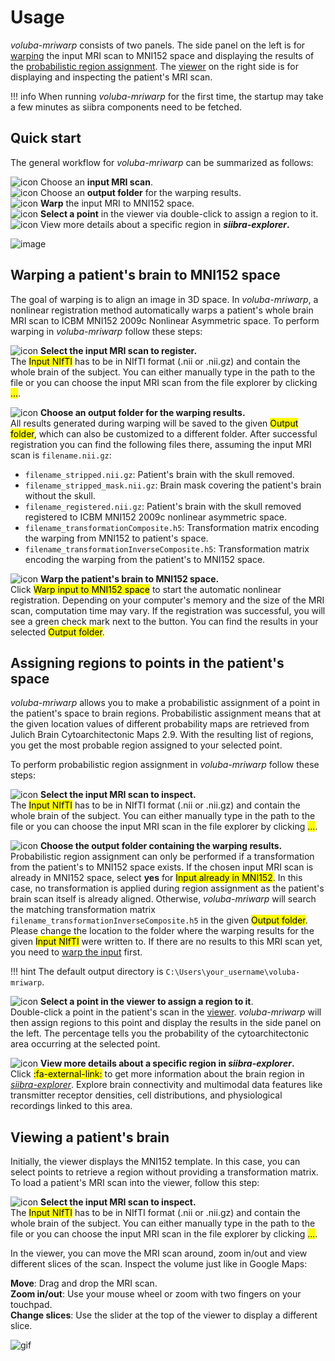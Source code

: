 # Usage

_voluba-mriwarp_ consists of two panels. The side panel on the left is for [warping](#warping) the input MRI scan to MNI152 space and displaying the results of the [probabilistic region assignment](#probabilistic-region-assignment). The [viewer](#viewer) on the right side is for displaying and inspecting the patient's MRI scan.

!!! info
    When running _voluba-mriwarp_ for the first time, the startup may take a few minutes as siibra components need to be fetched.

## Quick start

The general workflow for _voluba-mriwarp_ can be summarized as follows:

![icon](images/1.png) Choose an **input MRI scan**.    
![icon](images/2.png) Choose an **output folder** for the warping results.  
![icon](images/3.png) **Warp** the input MRI to MNI152 space.  
![icon](images/4.png) **Select a point** in the viewer via double-click to assign a region to it.  
![icon](images/5.png) View more details about a specific region in **_siibra-explorer_.**

![image](images/workflow.png)


## Warping a patient's brain to MNI152 space

The goal of warping is to align an image in 3D space. In _voluba-mriwarp_, a nonlinear registration method automatically warps a patient's whole brain MRI scan to ICBM MNI152 2009c Nonlinear Asymmetric space. To perform warping in _voluba-mriwarp_ follow these steps:

![icon](images/1.png) **Select the input MRI scan to register.**  
The <mark>Input NIfTI</mark> has to be in NIfTI format (.nii or .nii.gz) and contain the whole brain of the subject. You can either manually type in the path to the file or you can choose the input MRI scan from the file explorer by clicking <mark>...</mark>.


![icon](images/2.png) **Choose an output folder for the warping results.**  
All results generated during warping will be saved to the given <mark>Output folder</mark>, which can also be customized to a different folder. After successful registration you can find the following files there, assuming the input MRI scan is `filename.nii.gz`:

* `filename_stripped.nii.gz`: Patient's brain with the skull removed.
* `filename_stripped_mask.nii.gz`: Brain mask covering the patient's brain without the skull.
* `filename_registered.nii.gz`: Patient's brain with the skull removed registered to ICBM MNI152 2009c nonlinear asymmetric space.
* `filename_transformationComposite.h5`: Transformation matrix encoding the warping from MNI152 to patient's space.
* `filename_transformationInverseComposite.h5`: Transformation matrix encoding the warping from the patient's to MNI152 space.

![icon](images/3.png) **Warp the patient's brain to MNI152 space.**  
Click <mark>Warp input to MNI152 space</mark> to start the automatic nonlinear registration. Depending on your computer's memory and the size of the MRI scan, computation time may vary. If the registration was successful, you will see a green check mark next to the button. You can find the results in your selected <mark>Output folder</mark>.


## Assigning regions to points in the patient's space

_voluba-mriwarp_ allows you to make a probabilistic assignment of a point in the patient's space to brain regions. Probabilistic assignment means that at the given location values of different probability maps are retrieved from Julich Brain Cytoarchitectonic Maps 2.9. With the resulting list of regions, you get the most probable region assigned to your selected point.

To perform probabilistic region assignment in _voluba-mriwarp_ follow these steps:

![icon](images/1.png) **Select the input MRI scan to inspect.**  
The <mark>Input NIfTI</mark> has to be in NIfTI format (.nii or .nii.gz) and contain the whole brain of the subject. You can either manually type in the path to the file or you can choose the input MRI scan in the file explorer by clicking <mark>...</mark>.

![icon](images/2.png) **Choose the output folder containing the warping results.**  
Probabilistic region assignment can only be performed if a transformation from the patient's to MNI152 space exists. If the chosen input MRI scan is already in MNI152 space, select **yes** for <mark>Input already in MNI152</mark>. In this case, no transformation is applied during region assignment as the patient's brain scan itself is already aligned. Otherwise, _voluba-mriwarp_ will search the matching transformation matrix `filename_transformationInverseComposite.h5` in the given <mark>Output folder</mark>. Please change the location to the folder where the warping results for the given <mark>Input NIfTI</mark> were written to. If there are no results to this MRI scan yet, you need to [warp the input](#warping) first.

!!! hint
    The default output directory is `C:\Users\your_username\voluba-mriwarp`.


![icon](images/4.png) **Select a point in the viewer to assign a region to it**.  
Double-click a point in the patient's scan in the [viewer](#viewer). _voluba-mriwarp_ will then assign regions to this point and display the results in the side panel on the left. The percentage tells you the probability of the cytoarchitectonic area occurring at the selected point.

![icon](images/5.png) **View more details about a specific region in _siibra-explorer_.**  
Click <mark>:fa-external-link:</mark> to get more information about the brain region in [_siibra-explorer_](https://atlases.ebrains.eu/viewer/human). Explore brain connectivity and multimodal data features like transmitter receptor densities, cell distributions, and physiological recordings linked to this area.

## Viewing a patient's brain

Initially, the viewer displays the MNI152 template. In this case, you can select points to retrieve a region without providing a transformation matrix. To load a patient's MRI scan into the viewer, follow this step:

![icon](images/1.png) **Select the input MRI scan to inspect.**  
The <mark>Input NIfTI</mark> has to be in NIfTI format (.nii or .nii.gz) and contain the whole brain of the subject. You can either manually type in the path to the file or you can choose the input MRI scan in the file explorer by clicking <mark>...</mark>.

In the viewer, you can move the MRI scan around, zoom in/out and view different slices of the scan. Inspect the volume just like in Google Maps: 

**Move**: Drag and drop the MRI scan.  
**Zoom in/out**: Use your mouse wheel or zoom with two fingers on your touchpad.  
**Change slices**: Use the slider at the top of the viewer to display a different slice.  

![gif](gifs/moving.gif)
